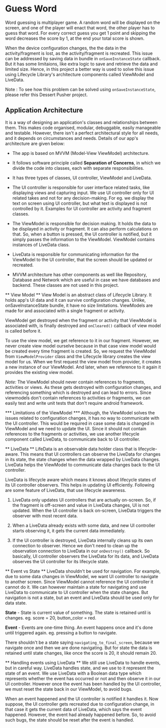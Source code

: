 # Guess Word #
Word guessing is multiplayer game. A random word will be displayed on the screen, and one of the player will enact that word, the other player has to guess that word. For every correct guess you get 1 point and skipping the word decreases the score by 1, at the end your total score is shown.

When the device configuration changes, the the data in the activity/fragment is lost, as the activity/fragment is recreated. This issue can be addressed by saving data in bundle in `onSaveInstanceState` callback. But it has some limitaions, like extra logic to save and retrieve the data and limited size. Hence, in this project a better way is used to solve this issue using Lifecycle Library's architecture components called ViewModel and LiveData.

Note : To see how this problem can be solved using `onSaveInstanceState`, please refer this Dessert Pusher project.

## Application Architecture ##
It is a way of designing an application's classes and relationships between them. This makes code organised, modular, debuggable, easily manageable and testable. However, there isn't a perfect architectural style for all needs, and it depends on circumstances and needs. Details of our app's architecture are given below:

* The app is based on MVVM (Model-View ViewModel) architecture. 

* It follows software principle called **Separation of Concerns**, in which we divide the code into classes, each with separate responsibilities.

* It has three types of classes, UI controller, ViewModel and LiveData.

* The UI controller is responsible for user interface related tasks, like displaying views and capturing input. We use UI controller only for UI related takes and not for any decision-making. For eg. we display the text on screen using UI controller, but what text is displayed is not controlled by it. Examples for UI controller are activity and fragment classes.

* The ViewModel is responsible for decision making. It holds the data to be displayed in activity or fragment. It can also perform calculations on that. So, when a button is pressed, the UI controller is notified, but it simply passes the information to the ViewModel. ViewModel contains instances of LiveData class. 

* LiveData is responsible for communicating information for the ViewModel to the UI controller, that the screen should be updated or recreated.

* MVVM architecture has other components as well like Repository, Database and Network which are useful in case we have databases and backend. These classes are not used in this project.

** View Model **
View Model is an abstract class of Lifecycle Library. It holds app's UI data and it can survive configuration changes. Unlike, onSaveInstanceState bundle, it have no size limitations. ViewModels are made for and associated with a single fragment or activity.
 
ViewModel get destroyed when the fragment or activity that ViewModel is associated with, is finally destroyed and `onCleared()` callback of view model is called before it.

To use the view model, we get reference to it in our fragment. However, we never create view model ourselve because in that case view model would be created every time fragment is created. So, we request the ViewModel from `ViewModelProvider` class and the Lifecycle library creates the view model for us. When we first request the view model from provider, it creates a new instance of our ViewModel. And later, when we reference to it again it provides the existing view model.


*Note:* The ViewModel should never contain references to fragments, activities or views. As these gets destroyed with configuration changes, and referencing something which is destroyed and can lead to errors. Since viewmodels don't contain references to activities or fragments, we can easily test and write unit tests that don't require android framework.

*** Limitations of the ViewModel *** 
Although, the ViewModel solves the issues related to configuration changes, it has no way to communicate with the UI controller. This would be required in case some data is changed in ViewModel and we need to update the UI. Since it should not contain references to the fragments or activities, we use another lifecycle component called LiveData, to communicate back to UI controller.

** LiveData **
LifeData is an observable data holder class that is lifecycle-aware. This means that UI controllers can observe the LiveData for changes in its state, the state changes when the data wrapped by LiveData changes. LiveData helps the ViewModel to communicate data changes back to the UI controller. 

LiveData is lifecycle aware which means it knows about lifecycle states of its UI controller observers. This helps in updating UI efficiently. Following are some feature of LiveData, that use lifecycle awareness.
1. LiveData only updates UI controllers that are actually on-screen. So, if the fragment is off-screen and value in LiveData changes, UI is not updated. When the UI controller is back on-screen, LiveData triggers the observer with most recent data. 

2. When a LiveData already exists with some data, and new UI controller starts observing it, it gets the current data immediately.

3. If the UI controller is destroyed, LiveData internally cleans up its own connection to observer. Hence we don't need to clean up the observation connection to LiveData in our `onDestroy()` callback. So basically, UI controller observers the LiveData for its data, and LiveData observes the UI controller for its lifecycle state.

** Event vs State **
LiveData shouldn't be used for navigation. For example, due to some data changes in ViewModel, we want UI controller to navigate to another screen. Since ViewModel cannot reference the UI controller it cannot do it. We can however maintain a state for navigating and use LiveData to communicate to UI controller when the state changes. But navigation is not a state, but an event and LiveData should be used only for data state.

**State** - State is current value of something. The state is retained until is changes. eg. score = 20, button_color = red.

**Event** - Events are one-time thing. An event happens once and it's done until triggered again. eg. pressing a button to navigate. 

There shouldn't be a state saying `navigating_to_final_screen`, because we navigate once and then we are done navigating. But for state the data is retained until state changes, like once the score is 20, it should remain 20.

** Handling events using LiveData ** 
We still use LiveData to handle events, but in careful way. LiveData handles state, and we use to it represent the state of an event. We use LiveData with a Boolean data type which represents whether the event has occurred or not and then observe it in our UI controller. However once the event has been handled by the UI controller, we must reset the state back in our ViewModel, to avoid bugs.

When an event happened and the UI controller is notified it handles it. Now suppose, the UI controller gets recreated due to configuration change, in that case it gets the current data of LiveData, which says the event happened. However, the event had already happened before. So, to avoid such bugs, the state should be reset after the event is handled.

















